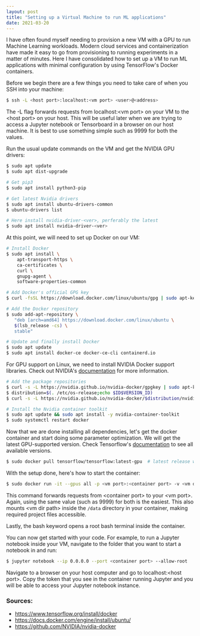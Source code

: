 ```yaml
---
layout: post
title: "Setting up a Virtual Machine to run ML applications"
date: 2021-03-20
---
```


I have often found myself needing to provision a new VM with a GPU to run Machine Learning workloads. Modern cloud services and containerization have made it easy to go from provisioning to running experiments in a matter of minutes. Here I have consolidated how to set up a VM to run ML applications with minimal configuration by using TensorFlow's Docker containers.

Before we begin there are a few things you need to take care of when you SSH into your machine:

```bash
$ ssh -L <host port>:localhost:<vm port> <user>@<address>
```

The -L flag forwards requests from localhost:\<vm port\> on your VM to the \<host port\> on your host. This will be useful later when we are trying to access a Jupyter notebook or Tensorboard in a browser on our host machine. It is best to use something simple such as 9999 for both the values.

Run the usual update commands on the VM and get the NVIDIA GPU drivers:

```bash
$ sudo apt update
$ sudo apt dist-upgrade

# Get pip3
$ sudo apt install python3-pip

# Get latest Nvidia drivers
$ sudo apt install ubuntu-drivers-common
$ ubuntu-drivers list

# Here install nvidia-driver-<ver>, perferably the latest
$ sudo apt install nvidia-driver-<ver>
```

At this point, we will need to set up Docker on our VM:

```bash
# Install Docker
$ sudo apt install \
    apt-transport-https \
    ca-certificates \
    curl \
    gnupg-agent \
    software-properties-common

# Add Docker's official GPG key
$ curl -fsSL https://download.docker.com/linux/ubuntu/gpg | sudo apt-key add -

# Add the Docker repository
$ sudo add-apt-repository \
   "deb [arch=amd64] https://download.docker.com/linux/ubuntu \
   $(lsb_release -cs) \
   stable"

# Update and finally install Docker
$ sudo apt update
$ sudo apt install docker-ce docker-ce-cli containerd.io
```

For GPU support on Linux, we need to install NVIDIA Docker support libraries. Check out NVIDIA's [documentation](https://nvidia.github.io/nvidia-docker/) for more information.

```bash
# Add the package repositories
$ curl -s -L https://nvidia.github.io/nvidia-docker/gpgkey | sudo apt-key add -
$ distribution=$(. /etc/os-release;echo $ID$VERSION_ID)
$ curl -s -L https://nvidia.github.io/nvidia-docker/$distribution/nvidia-docker. \ list | sudo tee /etc/apt/sources.list.d/nvidia-docker.list

# Install the Nvidia container toolkit
$ sudo apt update && sudo apt install -y nvidia-container-toolkit
$ sudo systemctl restart docker
```
Now that we are done installing all dependencies, let's get the docker container and start doing some parameter optimization. We will get the latest GPU-supported version. Check Tensorflow's [documentation](https://www.tensorflow.org/install/docker) to see all available versions. 

```bash
$ sudo docker pull tensorflow/tensorflow:latest-gpu  # latest release w/ GPU support
```

With the setup done, here's how to start the container:

```bash
$ sudo docker run -it --gpus all -p <vm port>:<container port> -v <vm dir path>:/data tensorflow/tensorflow:latest-gpu bash
```

This command forwards requests from \<container port\> to your \<vm port\>. Again, using the same value (such as 9999) for both is the easiest. This also mounts \<vm dir path\> inside the `/data` directory in your container, making required project files accessible.

Lastly, the bash keyword opens a root bash terminal inside the container.

You can now get started with your code. For example, to run a Jupyter notebook inside your VM, navigate to the folder that you want to start a notebook in and run:

```bash
$ jupyter notebook --ip 0.0.0.0 --port <container port> --allow-root
```

Navigate to a browser on your host computer and go to localhost:\<host port\>. Copy the token that you see in the container running Jupyter and you will be able to access your Jupyter notebook instance.

### Sources:
* <https://www.tensorflow.org/install/docker>
* <https://docs.docker.com/engine/install/ubuntu/>
* <https://github.com/NVIDIA/nvidia-docker>